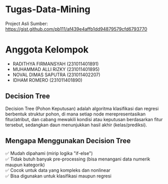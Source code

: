 # Tugas-Data-Mining
Project Asli Sumber: https://gist.github.com/pb111/af439e4affb1dd94879579cfd6793770

# Anggota Kelompok
- RADITHYA FIRMANSYAH (231011401891)
- MUHAMMAD ALLI RIZKY (231011401895)
- NOVAL DIMAS SAPUTRA (231011402207)
- IDHAM ROMERO (231011401890)

## Decision Tree
Decision Tree (Pohon Keputusan) adalah algoritma klasifikasi dan regresi berbentuk struktur pohon, di mana setiap node merepresentasikan fitur/atribut, dan cabang mewakili kondisi atau keputusan berdasarkan fitur tersebut, sedangkan daun menunjukkan hasil akhir (kelas/prediksi).

## Mengapa Menggunakan Decision Tree
✅ Mudah dipahami (mirip logika "if-else")  
✅ Tidak butuh banyak pre-processing (bisa menangani data numerik maupun kategorik)  
✅ Cocok untuk data yang kompleks dan nonlinear  
✅ Bisa digunakan untuk klasifikasi maupun regresi

